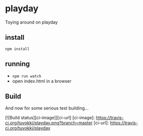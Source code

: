# playday
Toying around on playday

## install
`npm install`

## running
* `npm run watch`
* open index.html in a browser

## Build
And now for some serious test building...

[![Build status][ci-image]][ci-url]
[ci-image]: https://travis-ci.org/tuvokki/playday.png?branch=master
[ci-url]: https://travis-ci.org/tuvokki/playday
